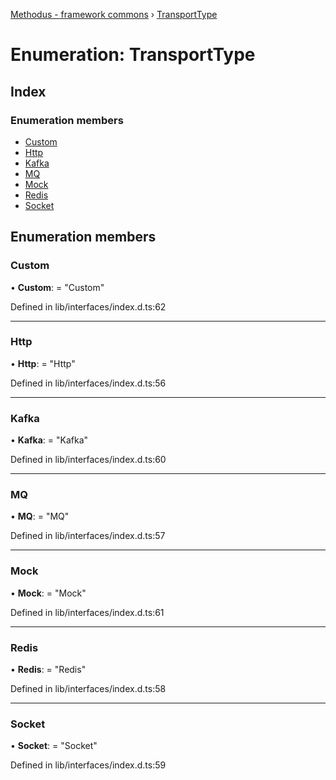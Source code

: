 [Methodus - framework commons](../globals.md) › [TransportType](modules/framework/common/transporttype.md)

# Enumeration: TransportType

## Index

### Enumeration members

* [Custom](modules/framework/common/transporttype.md#custom)
* [Http](modules/framework/common/transporttype.md#http)
* [Kafka](modules/framework/common/transporttype.md#kafka)
* [MQ](modules/framework/common/transporttype.md#mq)
* [Mock](modules/framework/common/transporttype.md#mock)
* [Redis](modules/framework/common/transporttype.md#redis)
* [Socket](modules/framework/common/transporttype.md#socket)

## Enumeration members

###  Custom

• **Custom**: = "Custom"

Defined in lib/interfaces/index.d.ts:62

___

###  Http

• **Http**: = "Http"

Defined in lib/interfaces/index.d.ts:56

___

###  Kafka

• **Kafka**: = "Kafka"

Defined in lib/interfaces/index.d.ts:60

___

###  MQ

• **MQ**: = "MQ"

Defined in lib/interfaces/index.d.ts:57

___

###  Mock

• **Mock**: = "Mock"

Defined in lib/interfaces/index.d.ts:61

___

###  Redis

• **Redis**: = "Redis"

Defined in lib/interfaces/index.d.ts:58

___

###  Socket

• **Socket**: = "Socket"

Defined in lib/interfaces/index.d.ts:59
